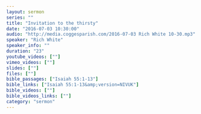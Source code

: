```yaml
---
layout: sermon
series: ""
title: "Invitation to the thirsty"
date: "2016-07-03 10:30:00"
audio: "http://media.coggesparish.com/2016-07-03 Rich White 10-30.mp3"
speaker: "Rich White"
speaker_info: ""
duration: "23"
youtube_videos: [""]
vimeo_videos: [""]
slides: [""]
files: [""]
bible_passages: ["Isaiah 55:1-13"]
bible_links: ["Isaiah 55:1-13&amp;version=NIVUK"]
bible_videos: [""]
bible_videos_links: [""]
category: "sermon"
---
```

